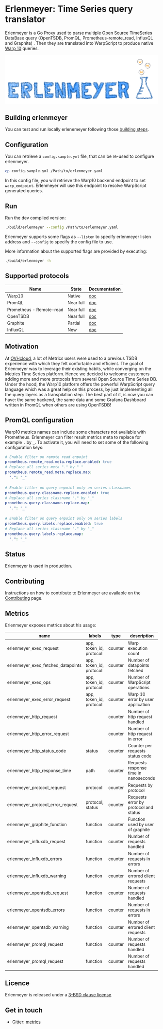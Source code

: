 # Erlenmeyer: Time Series query translator

Erlenmeyer is a Go Proxy used to parse multiple Open Source TimeSeries DataBase query (OpenTSDB, PromQL, Prometheus-remote_read, InfluxQL and Graphite) . Then they are translated into WarpScript to produce native [Warp 10](https://warp10.io/) queries.

![Erlenmeyer: Time Series query translator](./assets/logo.png)


## Building erlenmeyer

You can test and run locally erlenemeyer following those [building steps](./doc/BUILDING.md).

## Configuration

You can retrieve a `config.sample.yml` file, that can be re-used to configure erlenmeyer. 

```sh
cp config.sample.yml /Path/to/erlenmeyer.yaml
```

In this config file, you will retrieve the Warp10 backend endpoint to set `warp_endpoint`. Erlenmeyer will use this endpoint to resolve WarpScript generated queries. 

## Run

Run the dev compiled version:

```sh
./build/erlenmeyer --config /Path/to/erlenmeyer.yaml
```

Erlenmeyer supports some flags as `--listen` to specify erlenmeyer listen address and `--config` to specify the config file to use. 

More information about the supported flags are provided by executing: 

```sh
./build/erlenmeyer -h
```

## Supported protocols

| Name       | State   | Documentation |
| ---------- | ------- | ------------- |
| Warp10     | Native  | [doc](https://warp10.io/doc/reference) |
| PromQL     | Near full | [doc](./doc/promql.md) |
| Prometheus - Remote-read | Near full | [doc](./doc/remote_read.md) |
| OpenTSDB   | Near full | [doc](./doc/openTSDB.md) |
| Graphite   | Partial | [doc](./doc/graphite.md) |
| InfluxQL   | New | [doc](./doc/influxql.md) |

## Motivation

At [OVHcloud](https://github.com/ovh), a lot of Metrics users were used to a previous TSDB experience with which they felt confortable and efficient. The goal of Erlenmeyer was to leverage their existing habits, while converging on the Metrics Time Series platform. Hence we decided to welcome customers adding more and more protocols from several Open Source Time Series DB. Under the hood, the Warp10 platform offers the powerful WarpScript query language which was a great help on this process, by just implementing all the query layers as a transpilation step. The best part of it, is now you can have: the same backend, the same data and some Grafana Dashboard written in PromQL when others are using OpenTSDB!

## PromQL configuration

Warp10 metrics names can include some characters not available with Prometheus. Erlenmeyer can filter result metrics meta to replace for example `.` by `_`. 
To activate it, you will need to set some of the following configuration keys:

```yaml
# Enable filter on remote read enpoint
prometheus.remote_read.meta.replace.enabled: true
# Replace all series meta "." by "_"
prometheus.remote_read.meta.replace.map: 
  ".": "_"

# Enable filter on query enpoint only on series classnames
prometheus.query.classname.replace.enabled: true
# Replace all series classname "." by "_"
prometheus.query.classname.replace.map: 
  ".": "_"

# Enable filter on query enpoint only on series labels
prometheus.query.labels.replace.enabled: true
# Replace all series classname "." by "_"
prometheus.query.labels.replace.map: 
  ".": "_"
```

## Status

Erlenmeyer is used in production.

## Contributing

Instructions on how to contribute to Erlenmeyer are available on the [Contributing](./CONTRIBUTING.md) page.

## Metrics

Erlenmeyer exposes metrics about his usage:

| name                               | labels                  | type    | description                           |
| ---------------------------------- | ----------------------- | ------- | ------------------------------------- |
| erlenmeyer_exec_request            | app, token_id, protocol | counter | Warp execution count                  |
| erlenmeyer_exec_fetched_datapoints | app, token_id, protocol | counter | Number of datapoints fetched          |
| erlenmeyer_exec_ops                | app, token_id, protocol | counter | Number of WarpScript operations       |
| erlenmeyer_exec_error_request      | app, token_id, protocol | counter | Warp 10 error by user application     |
| erlenmeyer_http_request            |                         | counter | Number of http request handled        |
| erlenmeyer_http_error_request      |                         | counter | Number of http request in error       |
| erlenmeyer_http_status_code        | status                  | counter | Counter per requests status code      |
| erlenmeyer_http_response_time      | path                    | counter | Requests response time in nanoseconds |
| erlenmeyer_protocol_request        | protocol                | counter | Requests by protocol                  |
| erlenmeyer_protocol_error_request  | protocol, status        | counter | Requests error by protocol and status |
| erlenmeyer_graphite_function       | function                | counter | Function used by user of graphite     |
| erlenmeyer_influxdb_request        | function                | counter | Number of requests handled            |
| erlenmeyer_influxdb_errors         | function                | counter | Number of requests in errors          |
| erlenmeyer_influxdb_warning        | function                | counter | Number of errored client requests     |
| erlenmeyer_opentsdb_request        | function                | counter | Number of requests handled            |
| erlenmeyer_opentsdb_errors         | function                | counter | Number of requests in errors          |
| erlenmeyer_opentsdb_warning        | function                | counter | Number of errored client requests     |
| erlenmeyer_promql_request          | function                | counter | Number of requests handled            |
| erlenmeyer_promql_request          | function                | counter | Number of requests handled            |

## Licence

Erlenmeyer is released under a [3-BSD clause license](./LICENSE).

## Get in touch

- Gitter: [metrics](https://gitter.im/ovh/metrics)
